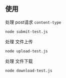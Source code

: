 ## 使用



处理 post请求 `content-type`

	node submit-test.js


处理 文件上传

    node upload-test.js


处理 文件下载

    node download-test.js